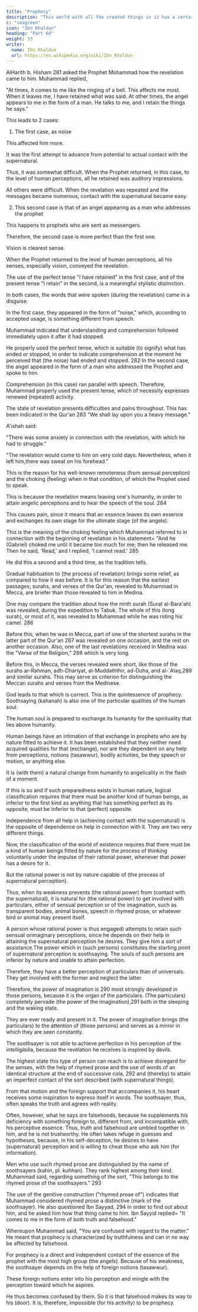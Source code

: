 ```yaml
---
title: "Prophecy"
description: "This world with all the created things in it has a certain order and solid construction."
c: "seagreen"
icon: "Ibn Khaldun"
heading: "Part 6d"
weight: 33
writer:
  name: Ibn Khaldun
  url: https://en.wikipedia.org/wiki/Ibn_Khaldun
---
```


<!-- This is the meaning of the tradition in which the Prophet explained revelation, in reply to a question by  -->

AlHarith b. Hisham 281 asked the Prophet Mohammad how the revelation came to him. Muhammad replied, 

"At times, it comes to me like the ringing of a bell.  This affects me most. When it leaves me, I have retained what was said. At other times, the angel appears to me in the form of a man. He talks to me, and I retain the things he says." 

This leads to 2 cases:
1. The first case, as noise

This affected him more.

It was the first attempt to advance from potential to actual contact with the supernatural.

Thus, it was somewhat difficult. When the Prophet returned, in this case, to the level of human perceptions, all he retained was auditory impressions. 

All others were difficult. When the revelation was repeated and the messages became numerous, contact with the supernatural became easy.

<!-- Thorough scholars believe the first degree, the state of noise, is that of prophets who are not sent as messengers.  -->

2. This second case is that of an angel appearing as a man who addresses the prophet

This happens to prophets who are sent as messengers. 

Therefore, the second case is more perfect than the first one.

Vision is clearest sense.

When the Prophet returned to the level of human perceptions, all his senses, especially vision, conveyed the revelation.

The use of the perfect tense "I have retained" in the first case, and of the present tense "I retain" in the second, is a meaningful stylistic distinction. 

In both cases, the words that were spoken (during the revelation) came in a disguise. 

In the first case, they appeared in the form of "noise," which, according to accepted usage, is something different from speech. 

Muhammad indicated that understanding and comprehension followed immediately upon it after it had stopped. 

He properly used the perfect tense, which is suitable (to signify) what has ended or stopped, in order to indicate comprehension at the moment he perceived that (the noise) had ended and stopped. 282 In the second case, the angel appeared in the form of a man who addressed the Prophet and spoke to him. 

Comprehension (in this case) ran parallel with speech. Therefore, Muhammad properly used the present tense, which of necessity expresses renewed (repeated) activity.

The state of revelation presents difficulties and pains throughout. This has been indicated in the Qur'an 283 "We shall lay upon you a heavy message." 

A'ishah said:

"There was some anxiety in connection with the revelation, with which he had to struggle." 

"The revelation would come to him on very cold days. Nevertheless, when it left him,there was sweat on his forehead." 

This is the reason for his well-known remoteness (from sensual perception) and the choking (feeling) when in that condition, of which the Prophet used to speak.

This is because the revelation means leaving one's humanity, in order to attain angelic perceptions and to hear the speech of the soul. 284 

This causes pain, since it means that an essence leaves its own essence and exchanges its own stage for the ultimate stage (of the angels). 

This is the meaning of the choking feeling which Muhammad referred to in connection with the beginning of revelation in his statement= "And he (Gabriel) choked me until it became too much for me; then he released me. Then he said, 'Read,' and I replied, 'I cannot read.' 285 

He did this a second and a third time, as the tradition tells.

Gradual habituation to (the process of revelation) brings some relief, as compared to how it was before. It is for this reason that the earliest passages, surahs, and verses of the Qur'an, revealed to Muhammad in Mecca, are briefer than those revealed to him in Medina. 

One may compare the tradition about how the ninth surah (Surat al-Bara'ah) was revealed, during the expedition to Tabuk. The whole of this (long surah), or most of it, was revealed to Muhammad while he was riding his camel. 286 

Before this, when he was in Mecca, part of one of the shortest surahs in the latter part of the Qur'an 287 was revealed on one occasion, and the rest on another occasion. Also, one of the last revelations received in Medina was the "Verse of the Religion," 288 which is very long. 

Before this, in Mecca, the verses revealed were short, like those of the surahs ar-Rahman, adh-Dhariyat, al-Muddaththir, ad-Duha, and al-`Alaq,289 and similar surahs. This may serve as criterion for distinguishing the Meccan surahs and verses from the Medinese.


God leads to that which is correct. This is the quintessence of prophecy. Soothsaying (kahanah) is also one of the particular qualities of the human soul.

The human soul is prepared to exchange its humanity for the spirituality that lies above humanity.

Human beings have an intimation of that exchange in prophets who are by nature fitted to achieve it. It has been established that they neither need acquired qualities for that (exchange), nor are they dependent on any help from perceptions, notions (tasawwur), bodily activities, be they speech or motion, or anything else.

It is (with them) a natural change from humanity to angelicality in the flash of a moment.

If this is so and if such preparedness exists in human nature, logical classification requires that there must be another kind of human beings, as inferior to the first kind as anything that has something perfect as its opposite, must be inferior to that (perfect) opposite. 

Independence from all help in (achieving contact with the supernatural) is the opposite of dependence on help in connection with it. They are two very different things.

Now, the classification of the world of existence requires that there must be a kind of human beings fitted by nature for the process of thinking voluntarily under the impulse of their rational power, whenever that power has a desire for it. 

But the rational power is not by nature capable of (the process of supernatural perception).

Thus, when its weakness prevents (the rational power) from (contact with the supernatural), it is natural for (the rational power) to get involved with particulars, either of sensual perception or of the imagination, such as transparent bodies, animal
bones, speech in rhymed prose, or whatever bird or animal may present itself. 

A person whose rational power is thus engaged) attempts to retain such sensual orimaginary perceptions, since he depends on their help in attaining the supernatural perception he desires. They give him a sort of assistance.The power which in (such persons) constitutes the starting point of supernatural perception is soothsaying. The souls of such persons are inferior by nature and unable to attain perfection. 

Therefore, they have a better perception of particulars than of universals. They get involved with the former and neglect the latter. 

Therefore, the power of imagination is 290 most strongly developed in those persons, because it is the organ of the particulars. (The particulars) completely pervade (the power of the imagination),291 both in the sleeping and the waking state. 

They are ever ready and present in it. The power of imagination brings (the particulars) to the attention of (those persons) and serves as a mirror in which they are seen constantly.

The soothsayer is not able to achieve perfection in his perception of the intelligibilia, because the revelation he receives is inspired by devils. 

The highest state this type of person can reach is to achieve disregard for the senses, with the help of rhymed prose and the use of words of an identical structure at the end of successive cola, 292 and (thereby) to attain an imperfect contact of the sort described (with supernatural things). 

From that motion and the foreign support that accompanies it, his heart receives some inspiration to express itself in words. The soothsayer, thus, often speaks the truth and agrees with reality. 

Often, however, what he says are falsehoods, because he supplements his deficiency with something foreign to, different from, and incompatible with, his perceptive essence. Thus, truth and falsehood are umbled together in him, and he is not trustworthy. He often takes refuge in guesses and hypotheses, because, in his self-deception, he desires to have (supernatural) perception and is willing to cheat those who ask him (for information).

Men who use such rhymed prose are distinguished by the name of soothsayers (kahin, pl. kuhhan). They rank highest among their kind. Muhammad said, regarding something of the sort, "This belongs to the rhymed prose of the soothsayers." 293 

The use of the genitive construction ("rhymed prose of") indicates that Muhammad considered rhymed prose a distinctive (mark of the soothsayer). He also questioned Ibn Sayyad, 294 in order to find out about him, and he asked him how that thing came to him. Ibn Sayyid replied= "It comes to me in the form of both truth and falsehood." 

Whereupon Muhammad said, "You are confused with regard to the matter." He meant that prophecy is characterized by truthfulness and can in no way be affected by falsehood. 

For prophecy is a direct and independent contact of the essence of the prophet with the most high group (the angels). Because of his weakness, the soothsayer depends on the help of foreign notions (tasawwur). 

These foreign notions enter into his perception and mingle with the perception toward which he aspires. 

He thus becomes confused by them. So it is that falsehood makes its way to his (door). It is, therefore, impossible (for his activity) to be prophecy. 
